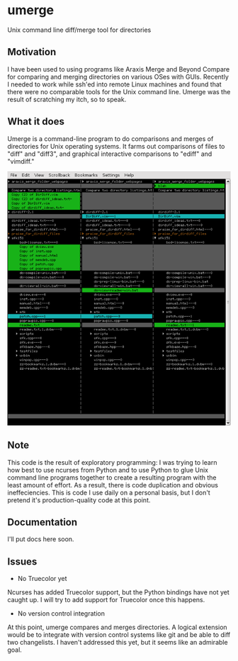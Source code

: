 # umerge
Unix command line diff/merge tool for directories

## Motivation
I have been used to using programs like Araxis Merge and Beyond Compare for comparing and merging directories on various OSes with GUIs.  Recently I needed to work while ssh'ed into remote Linux machines and found that there were no comparable tools for the Unix command line.  Umerge was the result of scratching my itch, so to speak.

## What it does
Umerge is a command-line program to do comparisons and merges of directories for Unix operating systems.  It farms out comparisons of files to "diff" and "diff3", and graphical interactive comparisons to "ediff" and "vimdiff."

![](image_1.png)

## Note
This code is the result of exploratory programming: I was trying to learn how best to use ncurses from Python and to use Python to glue Unix command line programs together to create a resulting program with the least amount of effort.  As a result, there is code duplication and obvious ineffeciencies.  This is code I use daily on a personal basis, but I don't pretend it's production-quality code at this point.

## Documentation
I'll put docs here soon.

## Issues
* No Truecolor yet

Ncurses has added Truecolor support, but the Python bindings have not yet caught up.  I will try to add support for Truecolor once this happens.

* No version control integration

At this point, umerge compares and merges directories.  A logical extension would be to integrate with version control systems like git and be able to diff two changelists.  I haven't addressed this yet, but it seems like an admirable goal.


